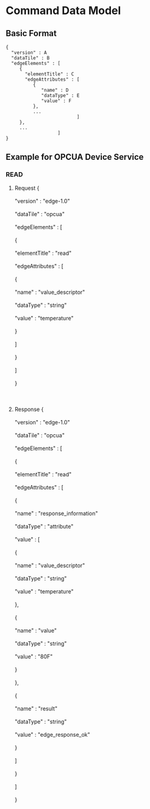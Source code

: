 # Command Data Model #

## Basic Format ##

```
{
  "version" : A
  "dataTile" : B
  "edgeElements" : [
     {
       "elementTitle" : C
       "edgeAttributes" : [
          {
             "name" : D
             "dataType" : E
             "value" : F
          },
          ...
                          ]
     },
     ...
                   ]
}
```

## Example for OPCUA Device Service ##

### READ ###

1. Request
{<br></br>
  "version" : "edge-1.0"<br></br>
  "dataTile" : "opcua"<br></br>
  "edgeElements" : [<br></br>
     { <br></br>
       "elementTitle" : "read"<br></br>
       "edgeAttributes" : [<br></br>
          { <br></br>
             "name" : "value_descriptor"<br></br>
             "dataType" : "string"<br></br>
             "value" : "temperature"<br></br>
          }<br></br>
                          ]<br></br>
     }<br></br>
                   ]<br></br>
}<br></br>
<br></br>
2. Response
{<br></br>
  "version" : "edge-1.0"<br></br>
  "dataTile" : "opcua"<br></br>
  "edgeElements" : [<br></br>
     { <br></br>
       "elementTitle" : "read"<br></br>
       "edgeAttributes" : [<br></br>
          { <br></br>
             "name" : "response_information"<br></br>
             "dataType" : "attribute"<br></br>
             "value" : [<br></br>
                {<br></br>
                    "name" : "value_descriptor"<br></br>
                    "dataType" : "string"<br></br>
                    "value" : "temperature"<br></br>
                },<br></br>
                {<br></br>
                    "name" : "value"<br></br>
                    "dataType" : "string"<br></br>
                    "value" : "80F"<br></br>
                }<br></br>
          },<br></br>
          {<br></br>
             "name" : "result"<br></br>
             "dataType" : "string"<br></br>
             "value" : "edge_response_ok"<br></br>
          }<br></br>
                          ]<br></br>
     }<br></br>
                   ]<br></br>
}<br></br>

